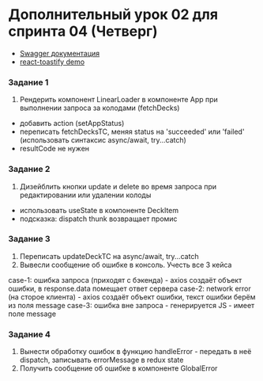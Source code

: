 # Дополнительный урок 02 для спринта 04 (Четверг)

- [Swagger документация](https://api.flashcards.andrii.es/docs)
- [react-toastify demo](https://fkhadra.github.io/react-toastify/introduction/)

### Задание 1
1. Рендерить компонент LinearLoader в компоненте App при выполнении запроса за колодами (fetchDecks)
- добавить action (setAppStatus)
- переписать fetchDecksTC, меняя status на 'succeeded' или 'failed' (использовать синтаксис async/await, try...catch)
- resultCode не нужен

### Задание 2
1. Дизейблить кнопки update и delete во время запроса при редактировании или удалении колоды
- использовать useState в компоненте DeckItem
- подсказка: dispatch thunk возвращает промис

### Задание 3
1. Переписать updateDeckTC на async/await, try...catch
2. Вывесли сообщение об ошибке в консоль. Учесть все 3 кейса


case-1: ошибка запроса (приходят с бэкенда) - axios создаёт объект ошибки, в response.data помещает ответ сервера
case-2: network error (на сторое клиента) - axios создаёт объект ошибки, текст ошибки берём из поля message
case-3: ошибка вне запроса - генерируется JS - имеет поле message


### Задание 4
1. Вынести обработку ошибок в функцию handleError - передать в неё dispatch, записывать errorMessage в redux state
2. Получить сообщение об ошибке в компоненте GlobalError
